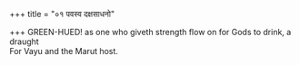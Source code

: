 +++
title = "०१ पवस्व दक्षसाधनो"

+++
GREEN-HUED! as one who giveth strength flow on for Gods to drink, a draught  
     For Vayu and the Marut host.